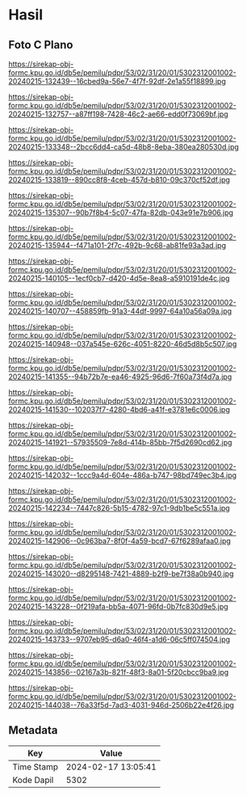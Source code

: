 # Hasil

## Foto C Plano

https://sirekap-obj-formc.kpu.go.id/db5e/pemilu/pdpr/53/02/31/20/01/5302312001002-20240215-132439--16cbed9a-56e7-4f7f-92df-2e1a55f18899.jpg

https://sirekap-obj-formc.kpu.go.id/db5e/pemilu/pdpr/53/02/31/20/01/5302312001002-20240215-132757--a87ff198-7428-46c2-ae66-edd0f73069bf.jpg

https://sirekap-obj-formc.kpu.go.id/db5e/pemilu/pdpr/53/02/31/20/01/5302312001002-20240215-133348--2bcc6dd4-ca5d-48b8-8eba-380ea280530d.jpg

https://sirekap-obj-formc.kpu.go.id/db5e/pemilu/pdpr/53/02/31/20/01/5302312001002-20240215-133819--890cc8f8-4ceb-457d-b810-09c370cf52df.jpg

https://sirekap-obj-formc.kpu.go.id/db5e/pemilu/pdpr/53/02/31/20/01/5302312001002-20240215-135307--90b7f8b4-5c07-47fa-82db-043e91e7b906.jpg

https://sirekap-obj-formc.kpu.go.id/db5e/pemilu/pdpr/53/02/31/20/01/5302312001002-20240215-135944--f471a101-2f7c-492b-9c68-ab81fe93a3ad.jpg

https://sirekap-obj-formc.kpu.go.id/db5e/pemilu/pdpr/53/02/31/20/01/5302312001002-20240215-140105--1ecf0cb7-d420-4d5e-8ea8-a5910191de4c.jpg

https://sirekap-obj-formc.kpu.go.id/db5e/pemilu/pdpr/53/02/31/20/01/5302312001002-20240215-140707--458859fb-91a3-44df-9997-64a10a56a09a.jpg

https://sirekap-obj-formc.kpu.go.id/db5e/pemilu/pdpr/53/02/31/20/01/5302312001002-20240215-140948--037a545e-626c-4051-8220-46d5d8b5c507.jpg

https://sirekap-obj-formc.kpu.go.id/db5e/pemilu/pdpr/53/02/31/20/01/5302312001002-20240215-141355--94b72b7e-ea46-4925-96d6-7f60a73f4d7a.jpg

https://sirekap-obj-formc.kpu.go.id/db5e/pemilu/pdpr/53/02/31/20/01/5302312001002-20240215-141530--102037f7-4280-4bd6-a41f-e3781e6c0006.jpg

https://sirekap-obj-formc.kpu.go.id/db5e/pemilu/pdpr/53/02/31/20/01/5302312001002-20240215-141921--57935509-7e8d-414b-85bb-7f5d2690cd62.jpg

https://sirekap-obj-formc.kpu.go.id/db5e/pemilu/pdpr/53/02/31/20/01/5302312001002-20240215-142032--1ccc9a4d-604e-486a-b747-98bd749ec3b4.jpg

https://sirekap-obj-formc.kpu.go.id/db5e/pemilu/pdpr/53/02/31/20/01/5302312001002-20240215-142234--7447c826-5b15-4782-97c1-9db1be5c551a.jpg

https://sirekap-obj-formc.kpu.go.id/db5e/pemilu/pdpr/53/02/31/20/01/5302312001002-20240215-142906--0c963ba7-8f0f-4a59-bcd7-67f6289afaa0.jpg

https://sirekap-obj-formc.kpu.go.id/db5e/pemilu/pdpr/53/02/31/20/01/5302312001002-20240215-143020--d8295148-7421-4889-b2f9-be7f38a0b940.jpg

https://sirekap-obj-formc.kpu.go.id/db5e/pemilu/pdpr/53/02/31/20/01/5302312001002-20240215-143228--0f219afa-bb5a-4071-96fd-0b7fc830d9e5.jpg

https://sirekap-obj-formc.kpu.go.id/db5e/pemilu/pdpr/53/02/31/20/01/5302312001002-20240215-143733--9707eb95-d6a0-46f4-a1d6-06c5ff074504.jpg

https://sirekap-obj-formc.kpu.go.id/db5e/pemilu/pdpr/53/02/31/20/01/5302312001002-20240215-143856--02167a3b-821f-48f3-8a01-5f20cbcc9ba9.jpg

https://sirekap-obj-formc.kpu.go.id/db5e/pemilu/pdpr/53/02/31/20/01/5302312001002-20240215-144038--76a33f5d-7ad3-4031-946d-2506b22e4f26.jpg


## Metadata

| Key        | Value               |
| ---------- | ------------------- |
| Time Stamp | 2024-02-17 13:05:41 |
| Kode Dapil | 5302                |



